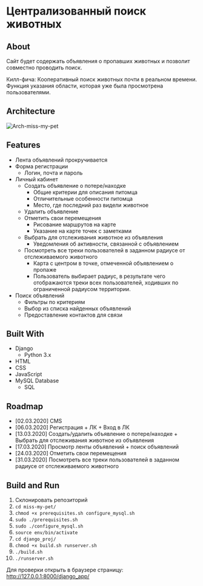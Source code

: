 # Централизованный поиск животных

## About

Сайт будет содержать объявления о пропавших животных и позволит совместно проводить поиск.

Килл-фича: Кооперативный поиск животных почти в реальном времени. Функция указания области, которая уже была просмотрена пользователями.

## Architecture

![Arch-miss-my-pet](https://user-images.githubusercontent.com/38362768/108393947-385e6980-7225-11eb-973a-e909aae8f22f.png)

## Features

- Лента объявлений прокручивается
- Форма регистрации
  - Логин, почта и пароль
- Личный кабинет
  - Создать объявление о потере/находке
    - Общие критерии для описания питомца
    - Отличительные особенности питомца
    - Место, где последний раз видели животное
  - Удалить объявление
  - Отметить свои перемещения
    - Рисование маршрутов на карте
    - Указание на карте точек с заметками
  - Выбрать для отслеживания животное из объявления
    - Уведомления об активности, связанной с объявлением
  - Посмотреть все треки пользователей в заданном радиусе от отслеживаемого животного
    - Карта с центром в точке, отмеченной объявлением о пропаже
    - Пользователь выбирает радиус, в результате чего отображаются треки всех пользователей, ходивших по ограниченной радиусом территории.
- Поиск объявлений
  - Фильтры по критериям
  - Выбор из списка найденных объявлений
  - Предоставление контактов для связи

## Built With

- Django
  - Python 3.x
- HTML
- CSS
- JavaScript
- MySQL Database
  - SQL

## Roadmap

- [02.03.2020] CMS
- [06.03.2020] Регистрация + ЛК + Вход в ЛК
- [13.03.2020] Создать/удалить объявление о потере/находке + Выбрать для отслеживания животное из объявления
- [17.03.2020] Просмотр ленты объявлений + поиск объявлений
- [24.03.2020] Отметить свои перемещения
- [31.03.2020] Посмотреть все треки пользователей в заданном радиусе от отслеживаемого животного

## Build and Run

1. Склонировать репозиторий
2. ```cd miss-my-pet/```
3. ```chmod +x prerequisites.sh configure_mysql.sh```
4. ```sudo ./prerequisites.sh```
5. ```sudo ./configure_mysql.sh```
6. ```source env/bin/activate```
7. ```cd django_proj/```
8. ```chmod +x build.sh runserver.sh```
9. ```./build.sh```
10. ```./runserver.sh```

Для проверки открыть в браузере страницу: http://127.0.0.1:8000/django_app/
